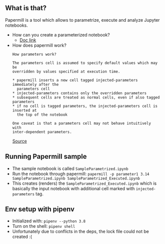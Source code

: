 ## What is that?

Papermill is a tool which allows to parametrize, execute and analyze Jupyter
notebooks.

* How can you create a parameterized notebook?
  * [Doc link](https://papermill.readthedocs.io/en/latest/usage-parameterize.html#notebook)
* How does papermill work?
  ```
  How parameters work?

  The parameters cell is assumed to specify default values which may be
  overridden by values specified at execution time.

  * papermill inserts a new cell tagged injected-parameters immediately after the
    parameters cell
  * injected-parameters contains only the overridden parameters
  * subsequent cells are treated as normal cells, even if also tagged parameters
  * if no cell is tagged parameters, the injected-parameters cell is inserted at
    the top of the notebook

  One caveat is that a parameters cell may not behave intuitively with
  inter-dependent parameters.
  ```
  [Source](https://papermill.readthedocs.io/en/latest/usage-parameterize.html#how-parameters-work)

## Running Papermill sample

* The sample notebook is called `SampleParametrized.ipynb`
* Run the notebook through papermill: `papermill -p parameter1 3.14 SampleParametrized.ipynb SampleParametrized_Executed.ipynb`
* This creates (renders) the `SampleParametrized_Executed.ipynb` which is
  basically the input notebook with additional cell marked with
  `injected-parameters` tag.

## Env setup with pipenv

* Initialized with: `pipenv --python 3.8`
* Turn on the shell: `pipenv shell`
* Unfortunately due to conflicts in the deps, the lock file could not be
  created :(
